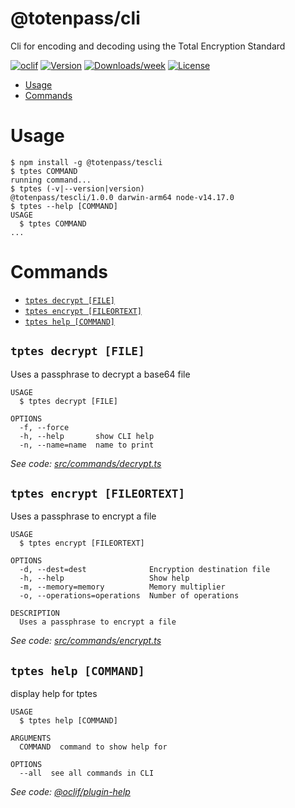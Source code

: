 @totenpass/cli
==============

Cli for encoding and decoding using the Total Encryption Standard

[![oclif](https://img.shields.io/badge/cli-oclif-brightgreen.svg)](https://oclif.io)
[![Version](https://img.shields.io/npm/v/@totenpass/cli.svg)](https://npmjs.org/package/@totenpass/cli)
[![Downloads/week](https://img.shields.io/npm/dw/@totenpass/cli.svg)](https://npmjs.org/package/@totenpass/cli)
[![License](https://img.shields.io/npm/l/@totenpass/cli.svg)](https://github.com/totenpass/node-cli/blob/master/package.json)

<!-- toc -->
* [Usage](#usage)
* [Commands](#commands)
<!-- tocstop -->
# Usage
<!-- usage -->
```sh-session
$ npm install -g @totenpass/tescli
$ tptes COMMAND
running command...
$ tptes (-v|--version|version)
@totenpass/tescli/1.0.0 darwin-arm64 node-v14.17.0
$ tptes --help [COMMAND]
USAGE
  $ tptes COMMAND
...
```
<!-- usagestop -->
# Commands
<!-- commands -->
* [`tptes decrypt [FILE]`](#tptes-decrypt-file)
* [`tptes encrypt [FILEORTEXT]`](#tptes-encrypt-fileortext)
* [`tptes help [COMMAND]`](#tptes-help-command)

## `tptes decrypt [FILE]`

Uses a passphrase to decrypt a base64 file

```
USAGE
  $ tptes decrypt [FILE]

OPTIONS
  -f, --force
  -h, --help       show CLI help
  -n, --name=name  name to print
```

_See code: [src/commands/decrypt.ts](https://github.com/totenpass/node-cli/blob/v1.0.0/src/commands/decrypt.ts)_

## `tptes encrypt [FILEORTEXT]`

Uses a passphrase to encrypt a file

```
USAGE
  $ tptes encrypt [FILEORTEXT]

OPTIONS
  -d, --dest=dest              Encryption destination file
  -h, --help                   Show help
  -m, --memory=memory          Memory multiplier
  -o, --operations=operations  Number of operations

DESCRIPTION
  Uses a passphrase to encrypt a file
```

_See code: [src/commands/encrypt.ts](https://github.com/totenpass/node-cli/blob/v1.0.0/src/commands/encrypt.ts)_

## `tptes help [COMMAND]`

display help for tptes

```
USAGE
  $ tptes help [COMMAND]

ARGUMENTS
  COMMAND  command to show help for

OPTIONS
  --all  see all commands in CLI
```

_See code: [@oclif/plugin-help](https://github.com/oclif/plugin-help/blob/v3.2.3/src/commands/help.ts)_
<!-- commandsstop -->
